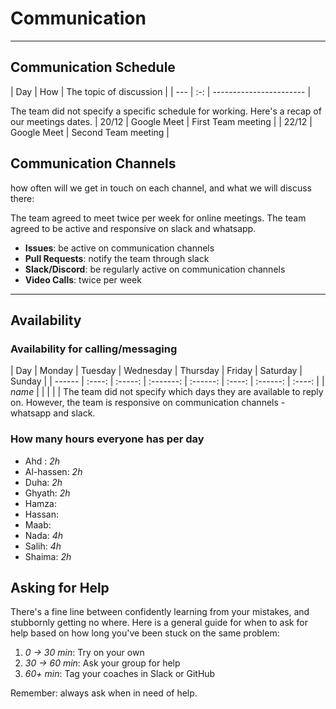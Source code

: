 <!--
    this template is for inspiration, feel free to change it however you like!

    Careful! be sure to protect your privacy when filling out this document
        everything you write here will be public
        so share only what you are comfortable sharing online
        you can share the rest in confidence with you group by another channel
-->

# Communication

______________________________________________________________________

## Communication Schedule

| Day | How | The topic of discussion | | --- | :-: | ----------------------- |

The team did not specify a specific schedule for working.
Here's a recap of our meetings dates.
| 20/12 | Google Meet | First Team meeting |
| 22/12 | Google Meet | Second Team meeting |

## Communication Channels

how often will we get in touch on each channel, and what we will discuss there:

The team agreed to meet twice per week for online meetings.
The team agreed to be active and responsive on slack and whatsapp.

- **Issues**: be active on communication channels
- **Pull Requests**: notify the team through slack
- **Slack/Discord**: be regularly active on communication channels
- **Video Calls**: twice per week

______________________________________________________________________

## Availability

### Availability for calling/messaging

| Day | Monday | Tuesday | Wednesday | Thursday | Friday | Saturday | Sunday | |
------ | :----: | :-----: | :-------: | :------: | :----: | :------: | :----: |
| _name_ | | | | |
The team did not specify which days they are available to reply on.
However, the team is responsive on communication channels - whatsapp and slack.

### How many hours everyone has per day

- Ahd : _2h_
- Al-hassen: _2h_
- Duha: _2h_
- Ghyath: _2h_
- Hamza:
- Hassan:
- Maab:
- Nada: _4h_
- Salih: _4h_
- Shaima: _2h_

## Asking for Help

There's a fine line between confidently learning from your mistakes, and
stubbornly getting no where. Here is a general guide for when to ask for help
based on how long you've been stuck on the same problem:

1. _0 -> 30 min_: Try on your own
1. _30 -> 60 min_: Ask your group for help
1. _60+ min_: Tag your coaches in Slack or GitHub

Remember: always ask when in need of help.
